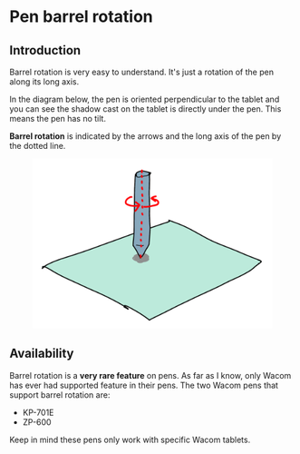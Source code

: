 # Pen barrel rotation

## Introduction

Barrel rotation is very easy to understand. It's just a rotation of the pen along its long axis.

In the diagram below, the pen is oriented perpendicular to the tablet and you can see the shadow cast on the tablet is directly under the pen. This means the pen has no tilt.

**Barrel rotation** is indicated by the  arrows and the long axis of the pen by the dotted line.&#x20;



<figure><img src="../../.gitbook/assets/image (49).png" alt=""><figcaption></figcaption></figure>

## Availability

Barrel rotation is a **very rare feature** on pens. As far as I know, only Wacom has ever had supported feature in their pens.  The two Wacom pens that support barrel rotation are:

* KP-701E
* ZP-600

Keep in mind these pens only work with specific Wacom tablets.



